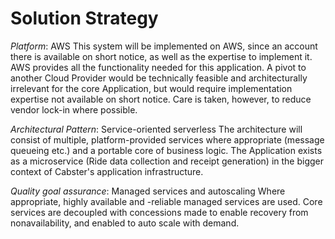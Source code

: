 Solution Strategy
=================

*Platform*: AWS
This system will be implemented on AWS, since an account there is available on short notice, as well as the expertise to implement it. AWS provides all the functionality needed for this application. A pivot to another Cloud Provider would be technically feasible and architecturally irrelevant for the core Application, but would require implementation expertise not available on short notice. Care is taken, however, to reduce vendor lock-in where possible.

*Architectural Pattern*: Service-oriented serverless
The architecture will consist of multiple, platform-provided services where appropriate (message queueing etc.) and a portable core of business logic. The Application exists as a microservice (Ride data collection and receipt generation) in the bigger context of Cabster's application infrastructure.

*Quality goal assurance*: Managed services and autoscaling
Where appropriate, highly available and -reliable managed services are used. Core services are decoupled with concessions made to enable recovery from nonavailability, and enabled to auto scale with demand.